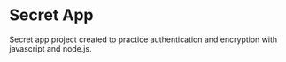 # Secret App

Secret app project created to practice authentication and encryption with javascript and node.js.
